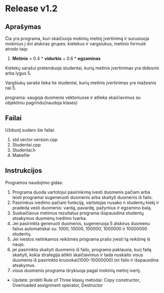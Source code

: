 # **Release v1.2**

## **Aprašymas**
Čia yra programa, kuri skaičiuoja mokinių metinį įvertinimą ir surusiuoja mokinius į dvi atskiras grupes: kietekus ir vargsiukus, metinio formulė atrodo taip:

1. **Metinis** = 0.4 * **vidurkis** + 0.6 * **egzaminas** 

Kietekų sarašui pretenduoja studentai, kurių metinis įvertinimas yra didesnis arba lygus 5.

Vargšiukų saraše lieka tie studentai, kurių metinis įvertinimas yra mažesnis nei 5.

programa: saugoja duomenis vektoriuose ir atlieka skaičiavimus su objektiniu pagrindu(naudoja klases)

## **Failai**
Užduotį sudaro šie failai:
1. std.vector.version.cpp
2. Studentai.cpp
3. Studentai.h
4. Makefile

## **Instrukcijos**
Programos naudojimo gidas:

1. Programa duoda vartotojui pasirinkimą ivesti duomenis pačiam arba leisti programai sugeneruoti duomenis arba skaityti duomenis iš failo.
2. Pasirinkus ivedimo pačiam funkciją, vartotojas nusako n studentų kiekį ir pradeda vesti duomenis: vardą, pavardę, pažymius ir egzamino balą.
3. Suskaičiavus metinius rezultatus programa išspausdina studentų atsakymus duomenų ivedimo tvarka.
4. Jei pasirinkta generuoti duomenis, sugeneruoja 5 atskirus duomenu failus automatiskai su: 1000, 10000, 100000, 1000000 ir 10000000 studentų.
5. Jei ivestos netinkamos reikšmės programa prašo įvesti tą reikšmę iš naujo.
6. jei pasirinkta skaityti duomenis iš failo, programa paklausia, kurį failą skaityti, kokia strategija atlikti skaičiavimus ir tada nuskaito visus duomenis iš pasirinkto krusiokai(1000-10000000).txt failo ir išspausdina atsakymus.
7. visus duomenis programa išrykiuoja pagal mokinių metinį ivertį.

- Update: pridėti Rule of Three klasių metodai: Copy constructor, Overloaded assignment operator, Destructor

